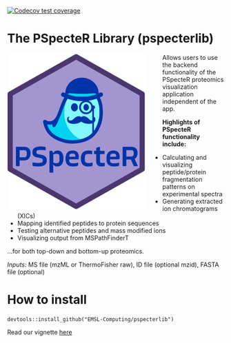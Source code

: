   <!-- badges: start -->
  [![Codecov test coverage](https://codecov.io/gh/EMSL-Computing/pspecterlib/branch/master/graph/badge.svg)](https://app.codecov.io/gh/EMSL-Computing/pspecterlib?branch=master)
  <!-- badges: end -->

# The PSpecteR Library (pspecterlib)

<img src="PSpecteR_Logo.png" alt="PSpecteR_Logo" style="width:320px;margin-right: 40px;" align="left"/>

Allows users to use the backend functionality of the PSpecteR proteomics visualization application independent of the app. 

**Highlights of PSpecteR functionality include:**

* Calculating and visualizing peptide/protein fragmentation patterns on experimental spectra 
* Generating extracted ion chromatograms (XICs)
* Mapping identified peptides to protein sequences
* Testing alternative peptides and mass modified ions  
* Visualizing output from MSPathFinderT

...for both top-down and bottom-up proteomics. 

*Inputs:* MS file (mzML or ThermoFisher raw), ID file (optional mzid), FASTA file (optional) 

# How to install 

`devtools::install_github("EMSL-Computing/pspecterlib")`

Read our vignette [here](https://emsl-computing.github.io/pspecterlib/)
